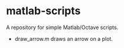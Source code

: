 matlab-scripts
==============

A repository for simple Matlab/Octave scripts.

* draw_arrow.m draws an arrow on a plot.
